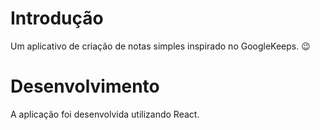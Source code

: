 # Introdução

Um aplicativo de criação de notas simples inspirado no GoogleKeeps. :wink:

# Desenvolvimento

A aplicação foi desenvolvida utilizando React.